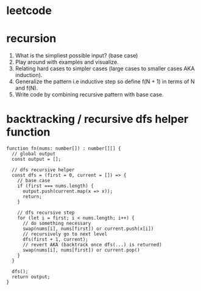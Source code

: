 # leetcode

# recursion
1. What is the simpliest possible input? (base case)
2. Play around with examples and visualize.
3. Relating hard cases to simpler cases (large cases to smaller cases AKA induction).
4. Generalize the pattern i.e inductive step so define f(N + 1) in terms of N and f(N).
5. Write code by combining recursive pattern with base case.

# backtracking / recursive dfs helper function 
```
function fn(nums: number[]) : number[][] {
  // global output 
  const output = []; 
  
  // dfs recursive helper 
  const dfs = (first = 0, current = []) => {
    // base case 
    if (first === nums.length) {
      output.push(current.map(x => x)); 
      return; 
    }
    
    // dfs recursive step
    for (let i = first; i < nums.length; i++) {
      // do something necessary 
      swap(nums[i], nums[first]) or current.push(x[i])
      // recursively go to next level 
      dfs(first + 1, current); 
      // revert AKA (backtrack once dfs(...) is returned) 
      swap(nums[i], nums[first]) or current.pop()
    }
  }
  
  dfs();
  return output; 
}
```
